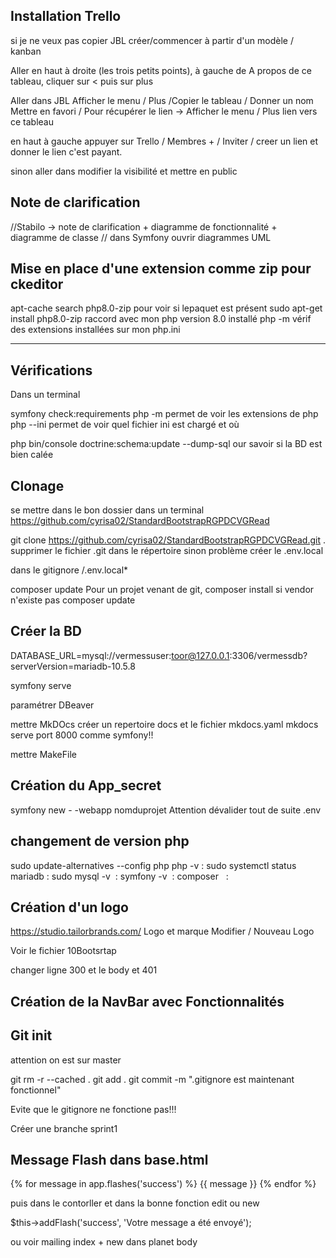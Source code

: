 ## Installation Trello

si je ne veux pas copier JBL créer/commencer à partir d'un modèle / kanban

Aller en haut à droite (les trois petits points), à gauche de A propos de ce tableau, cliquer sur < puis sur plus

Aller dans JBL
Afficher le menu / Plus /Copier le tableau / Donner un nom
Mettre en favori /
Pour récupérer le lien -> Afficher le menu / Plus lien vers ce tableau

en haut à gauche appuyer sur Trello / Membres + / Inviter / creer un lien et donner le lien c'est payant.

sinon aller dans modifier la visibilité et mettre en public

## Note de clarification

//Stabilo -> note de clarification + diagramme de fonctionnalité + diagramme de classe
// dans Symfony ouvrir diagrammes UML

## Mise en place d'une extension comme zip pour ckeditor

apt-cache search php8.0-zip pour voir si lepaquet est présent
sudo apt-get install php8.0-zip raccord avec mon php version 8.0 installé
php -m vérif des extensions installées sur mon php.ini

---

## Vérifications

Dans un terminal

symfony check:requirements
php -m permet de voir les extensions de php
php --ini permet de voir quel fichier ini est chargé et où

php bin/console doctrine:schema:update --dump-sql our savoir si la BD est bien calée

## Clonage

se mettre dans le bon dossier dans un terminal
https://github.com/cyrisa02/StandardBootstrapRGPDCVGRead

git clone https://github.com/cyrisa02/StandardBootstrapRGPDCVGRead.git .
supprimer le fichier .git dans le répertoire sinon problème
créer le .env.local

dans le gitignore
/.env.local\*

composer update
Pour un projet venant de git, composer install si vendor n'existe pas composer update

## Créer la BD

DATABASE_URL=mysql://vermessuser:toor@127.0.0.1:3306/vermessdb?serverVersion=mariadb-10.5.8

symfony serve

paramétrer DBeaver

mettre MkDOcs
créer un repertoire docs et le fichier mkdocs.yaml
mkdocs serve
port 8000 comme symfony!!

mettre MakeFile

## Création du App_secret

symfony new - -webapp nomduprojet Attention dévalider tout de suite .env

## changement de version php

sudo update-alternatives --config php
php -v :
sudo systemctl status mariadb :
sudo mysql -v  :
symfony -v  :
composer   :

## Création d'un logo

https://studio.tailorbrands.com/
Logo et marque Modifier / Nouveau Logo

Voir le fichier 10Bootsrtap

changer ligne 300 et le body et 401

## Création de la NavBar avec Fonctionnalités

## Git init

attention on est sur master

git rm -r --cached .
git add .
git commit -m ".gitignore est maintenant fonctionnel"

Evite que le gitignore ne fonctione pas!!!

Créer une branche sprint1

## Message Flash dans base.html

<body>
		{% for message in app.flashes('success') %}
			<span id="alert" class="alert alert-success d-inline">
				{{ message }}
			</span>
		{% endfor %}

puis dans le contorller et dans la bonne fonction edit ou new

$this->addFlash('success', 'Votre message a été envoyé');

ou voir mailing index + new dans planet body
